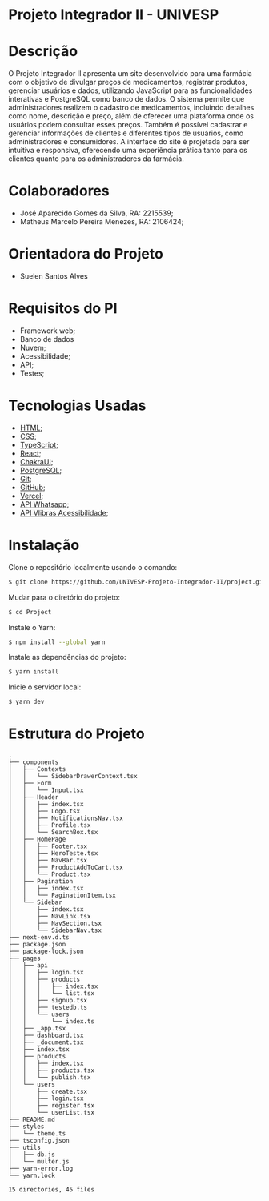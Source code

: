 # Projeto Integrador II - UNIVESP

# Descrição

O Projeto Integrador II apresenta um site desenvolvido para uma farmácia com o objetivo de divulgar preços de medicamentos, registrar produtos, gerenciar usuários e dados, utilizando JavaScript para as funcionalidades interativas e PostgreSQL como banco de dados. O sistema permite que administradores realizem o cadastro de medicamentos, incluindo detalhes como nome, descrição e preço, além de oferecer uma plataforma onde os usuários podem consultar esses preços. Também é possível cadastrar e gerenciar informações de clientes e diferentes tipos de usuários, como administradores e consumidores. A interface do site é projetada para ser intuitiva e responsiva, oferecendo uma experiência prática tanto para os clientes quanto para os administradores da farmácia.

# Colaboradores
* José Aparecido Gomes da Silva, RA: 2215539;
* Matheus Marcelo Pereira Menezes, RA: 2106424;

# Orientadora do Projeto
* Suelen Santos Alves 


# Requisitos do PI
* Framework web;
* Banco de dados
* Nuvem;
* Acessibilidade;
* API;
* Testes;

# Tecnologias Usadas
* [HTML](https://www.w3schools.com/html/default.asp);
* [CSS](https://www.w3schools.com/css/default.asp);
* [TypeScript](https://www.typescriptlang.org/);
* [React](https://pt-br.legacy.reactjs.org/);
* [ChakraUI](https://chakra-ui.com/);
* [PostgreSQL](https://www.postgresql.org/docs/);
* [Git](https://git-scm.com/book/en/v2/Getting-Started-Installing-Git);
* [GitHub](https://github.com/);
* [Vercel](https://vercel.com/docs);
* [API Whatsapp](https://business.whatsapp.com/developers/developer-hub);
* [API Vlibras Acessibilidade](https://vlibras.gov.br/doc/widget/installation/webpageintegration.html?_ga=2.205222480.1595640842.1682445746-816840059.1655413110);
  


# Instalação
Clone o repositório localmente usando o comando:
```bash
$ git clone https://github.com/UNIVESP-Projeto-Integrador-II/project.git
```
Mudar para o diretório do projeto:
```bash
$ cd Project
```
Instale o Yarn:
```bash
$ npm install --global yarn
```
Instale as dependências do projeto:
```bash
$ yarn install
```
Inicie o servidor local:
```bash
$ yarn dev
```

# Estrutura do Projeto
```
.
├── components
│   ├── Contexts
│   │   └── SidebarDrawerContext.tsx
│   ├── Form
│   │   └── Input.tsx
│   ├── Header
│   │   ├── index.tsx
│   │   ├── Logo.tsx
│   │   ├── NotificationsNav.tsx
│   │   ├── Profile.tsx
│   │   └── SearchBox.tsx
│   ├── HomePage
│   │   ├── Footer.tsx
│   │   ├── HeroTeste.tsx
│   │   ├── NavBar.tsx
│   │   ├── ProductAddToCart.tsx
│   │   └── Product.tsx
│   ├── Pagination
│   │   ├── index.tsx
│   │   └── PaginationItem.tsx
│   └── Sidebar
│       ├── index.tsx
│       ├── NavLink.tsx
│       ├── NavSection.tsx
│       └── SidebarNav.tsx
├── next-env.d.ts
├── package.json
├── package-lock.json
├── pages
│   ├── api
│   │   ├── login.tsx
│   │   ├── products
│   │   │   ├── index.tsx
│   │   │   └── list.tsx
│   │   ├── signup.tsx
│   │   ├── testedb.ts
│   │   └── users
│   │       └── index.ts
│   ├── _app.tsx
│   ├── dashboard.tsx
│   ├── _document.tsx
│   ├── index.tsx
│   ├── products
│   │   ├── index.tsx
│   │   ├── products.tsx
│   │   └── publish.tsx
│   └── users
│       ├── create.tsx
│       ├── login.tsx
│       ├── register.tsx
│       └── userList.tsx
├── README.md
├── styles
│   └── theme.ts
├── tsconfig.json
├── utils
│   ├── db.js
│   └── multer.js
├── yarn-error.log
└── yarn.lock

15 directories, 45 files
```
